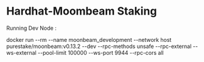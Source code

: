 # Hardhat-Moombeam Staking


Running Dev Node : 

docker run --rm --name moonbeam_development --network host purestake/moonbeam:v0.13.2 --dev --rpc-methods unsafe --rpc-external --ws-external --pool-limit 100000 --ws-port 9944  --rpc-cors all